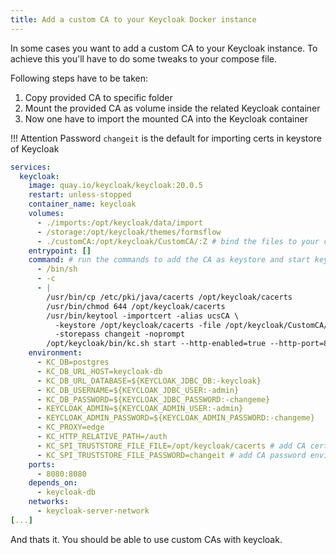 ```yaml
---
title: Add a custom CA to your Keycloak Docker instance
---
```


In some cases you want to add a custom CA to your Keycloak instance. To achieve this you'll have to do some tweaks to your compose file.

Following steps have to be taken:

1. Copy provided CA to specific folder
2. Mount the provided CA as volume inside the related Keycloak container
3. Now one have to import the mounted CA into the Keycloak container

!!! Attention
Password `changeit` is the default for importing certs in keystore of Keycloak

```yaml
services:
  keycloak:
    image: quay.io/keycloak/keycloak:20.0.5
    restart: unless-stopped
    container_name: keycloak
    volumes:
      - ./imports:/opt/keycloak/data/import
      - /storage:/opt/keycloak/themes/formsflow
      - ./customCA:/opt/keycloak/CustomCA/:Z # bind the files to your container as private and unshared
    entrypoint: []
    command: # run the commands to add the CA as keystore and start keycloak afterwards
      - /bin/sh
      - -c
      - |
        /usr/bin/cp /etc/pki/java/cacerts /opt/keycloak/cacerts
        /usr/bin/chmod 644 /opt/keycloak/cacerts
        /usr/bin/keytool -importcert -alias ucsCA \
          -keystore /opt/keycloak/cacerts -file /opt/keycloak/CustomCA/ca_ldap.cert \
          -storepass changeit -noprompt
        /opt/keycloak/bin/kc.sh start --http-enabled=true --http-port=8080 --hostname-strict=false --hostname-strict-https=false --import-realm 
    environment:
      - KC_DB=postgres
      - KC_DB_URL_HOST=keycloak-db
      - KC_DB_URL_DATABASE=${KEYCLOAK_JDBC_DB:-keycloak}
      - KC_DB_USERNAME=${KEYCLOAK_JDBC_USER:-admin}
      - KC_DB_PASSWORD=${KEYCLOAK_JDBC_PASSWORD:-changeme}
      - KEYCLOAK_ADMIN=${KEYCLOAK_ADMIN_USER:-admin}
      - KEYCLOAK_ADMIN_PASSWORD=${KEYCLOAK_ADMIN_PASSWORD:-changeme}
      - KC_PROXY=edge
      - KC_HTTP_RELATIVE_PATH=/auth
      - KC_SPI_TRUSTSTORE_FILE_FILE=/opt/keycloak/cacerts # add CA certs path environment variable
      - KC_SPI_TRUSTSTORE_FILE_PASSWORD=changeit # add CA password environment variable; should be the same as `-storepass` in the /usr/bin/keytool command above
    ports:
      - 8080:8080
    depends_on:
      - keycloak-db
    networks:
      - keycloak-server-network
[...]
```

And thats it. You should be able to use custom CAs with keycloak.
